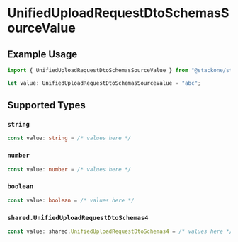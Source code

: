 # UnifiedUploadRequestDtoSchemasSourceValue

## Example Usage

```typescript
import { UnifiedUploadRequestDtoSchemasSourceValue } from "@stackone/stackone-client-ts/sdk/models/shared";

let value: UnifiedUploadRequestDtoSchemasSourceValue = "abc";
```

## Supported Types

### `string`

```typescript
const value: string = /* values here */
```

### `number`

```typescript
const value: number = /* values here */
```

### `boolean`

```typescript
const value: boolean = /* values here */
```

### `shared.UnifiedUploadRequestDtoSchemas4`

```typescript
const value: shared.UnifiedUploadRequestDtoSchemas4 = /* values here */
```

